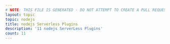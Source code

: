 ```yaml
---
# NOTE: THIS FILE IS GENERATED - DO NOT ATTEMPT TO CREATE A PULL REQUEST TO UPDATE THE DATA. 
layout: topic
topic: nodejs
title: nodejs Serverless Plugins
description: '11 nodejs ServerLess Plugins'
count: 11
---
```

